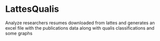 # LattesQualis
 Analyze researchers resumes downloaded from lattes and generates an excel file with the publications data along with qualis classifications and some graphs
